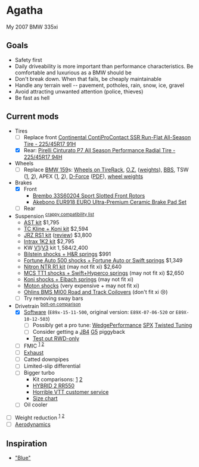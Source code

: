 # Agatha
My 2007 BMW 335xi

## Goals
* Safety first
* Daily driveability is more important than performance characteristics. Be comfortable and luxurious as a BMW should be
* Don't break down. When that fails, be cheaply maintainable
* Handle any terrain well -- pavement, potholes, rain, snow, ice, gravel
* Avoid attracting unwanted attention (police, thieves)
* Be fast as hell

## Current mods
* Tires
  * [ ] Replace front [Continental ContiProContact SSR Run-Flat All-Season Tire - 225/45R17 91H](http://www.amazon.com/Continental-ContiProContact-Run-Flat-All-Season-Tire/dp/B004QGZN6U)
  * [x] Rear: [Pirelli Cinturato P7 All Season Performance Radial Tire - 225/45R17 94H](http://www.amazon.com/Pirelli-Cinturato-Season-Performance-Radial/dp/B00CJSQU5K)
* Wheels
  * [ ] Replace [BMW 159](http://www.bmwstylewheels.com/bmw/159)s: [Wheels on TireRack](http://www.tirerack.com/wheels/results.jsp?sort=Weight&autoMake=BMW&autoModel=335xi+Sedan+Base+Model&autoYear=2007&autoModClar=With+OE+Metal+Valve+Stems), [O.Z.](http://configurator.ozracing.com/GB/configurator/BMW/3/335xi%20xDrive/390X/-/-/81321196/) ([weights](http://measurespeed.com/oz-rims-wheel-weight.php)), [BBS](http://konfigurator.bbs.com/article/rims/car_selection/rim_selection/resetFilter/true/PKWIDCode/P00001530001476), TSW ([1](http://www.tsw.com/alloy-wheels-configurator/#!year=2007&make=BMW&model=328%20E90&size=17%20Inch%20Wheels&go=1&body=1&tab=wheels&page=1&color=19479&showallwheels=1&wheel=229&wheelimage=519), [2](http://fitment.tsw.com/alloy-wheels-fitment-guide-results.php?year=2007&make=BMW&model=328+E90)), APEX ([1](http://www.apexraceparts.com/apex-products/e90-e92/#.VjyzZK6rTmE), [2](http://www.apexraceparts.com/apex-products/ARC-8-Wheels/)), [D-Force](http://www.bavauto.com/se1.asp?dept_id=413) ([PDF](https://philstireservice.com/wp-content/uploads/2012/01/D-Force-Wheels.pdf)), [wheel weights](http://www.andysautosport.com/learning_center/buyers_guides/wheel_weights/)
* Brakes
  * [x] Front
    * [Brembo 33S60204 Sport Slotted Front Rotors](http://www.amazon.com/Brembo-33S60204-Slotted-3-Series-2007-2008/dp/B00BZ0T3RU)
    * [Akebono EUR918 EURO Ultra-Premium Ceramic Brake Pad Set](http://www.amazon.com/Akebono-EUR918-Ultra-Premium-Ceramic-Brake/dp/B0019HYQO4)
  * [ ] Rear
* Suspension <sup>[crappy compatibility list](http://www.e90post.com/forums/showthread.php?t=251639)</sup>
  * [AST kit](http://www.ast-suspension.com/shop/shockabsorbers/4100/ast-1-way-4100-bmw-3-series-e90-e91-e93-detail) $1,795
  * [TC Kline + Koni kit](http://www.tcklineracing.com/webdocs/Items/Details690.cfm) $2,594
  * [JRZ RS1 kit](https://store.vacmotorsports.com/jrz-rs-sport-bmw-3-series-e90e91e92e93-p3149.aspx) ([review](http://www.e90post.com/forums/showthread.php?t=1012799)) $3,800
  * [Intrax 1K2 kit](http://en.intraxracing.nl/merken/bmw/e90,-e92,-e93-other-than-m3/bmw5675-1k2/) $2,795
  * KW [V1](http://www.tirerack.com/suspension/suspension.jsp?make=KW&model=Variant+1+Coil-Over&group=Variant+1+Coil-Over&partNum=KW10220048&autoMake=BMW&autoModel=335xi+Sedan+Base+Model&autoYear=2007&autoModClar=With+OE+Metal+Valve+Stems)/[V3](http://www.tirerack.com/suspension/suspension.jsp?make=KW&model=Variant+3+Coil-Over&group=Variant+3+Coil-Over&partNum=KW35220048&autoMake=BMW&autoModel=335xi+Sedan+Base+Model&autoYear=2007&autoModClar=With+OE+Metal+Valve+Stems) kit $1,584/$2,400
  * [Bilstein shocks + H&R springs](http://www.turnermotorsport.com/p-5394-e90-325xi328xi330xi335xi-sedan-hrbilstein-sport-suspension-package.aspx) $991
  * [Fortune Auto 500 shocks + Fortune Auto or Swift springs](https://www.vividracing.com/catalog/fortune-auto-series-coilovers-335xi-0708-p-150942707.html) $1,349
  * [Nitron NTR R1 kit](https://store.vacmotorsports.com/nitron---ntr-r1-coilover-systems-e9x--e8x-non-m-p2848.aspx) (may not fit xi) $2,640
  * [MCS TT1 shocks + Swift+Hyperco springs](http://www.vorshlag.com/product_info.php?cPath=0_332&products_id=707&osCsid=ad2b3910563b892ad919e38d29acaf4d) (may not fit xi) $2,650
  * [Koni shocks + Eibach springs](http://www.ground-control-store.com/products/category.php/CA=268) (may not fit xi)
  * [Moton shocks](http://motonsuspensiononline.com/index.php?main_page=product_info&cPath=15_2&products_id=7) (very expensive + may not fit xi)
  * [Ohlins BMS MI00 Road and Track Coilovers](http://www.amazon.com/Ohlins-MI00-Road-Track-Coilovers/dp/B004AC55VI) (don't fit xi :cry:)
  * [ ] Try removing sway bars
* Drivetrain <sup>[bolt-on comparison](http://blog.modbargains.com/5-ways-to-full-bolt-ons-for-bmw-n54/)</sup>
  * [x] [Software](bins/Agatha.bin) (`E89x-15-11-500`, original version: `E89X-07-06-520` or `E89X-10-12-503`)
    * [ ] Possibly get a pro tune: [WedgePerformance](http://www.wedgeperformance.com/) [SPX](http://www.e90post.com/forums/member.php?u=231532) [Twisted Tuning](https://www.facebook.com/twistedtuned)
    * [ ] Consider getting a [JB4](http://www.burgertuning.com/jb4_pnp_BMW_performance_tuner.html) [G5](http://www.burgertuning.com/N54_JB4_upgrades.html) piggyback
    * [Test out RWD-only](http://www.e90post.com/forums/showthread.php?t=444973)
  * [ ] FMIC <sup>[1](http://mosselmanturbo.com/uploads/media/intercooler_test_Mosselman.pdf) [2](http://www.bimmerboost.com/showthread.php?19518-FMIC-Comparison-Thread)</sup>
  * [ ] [Exhaust](https://www.youtube.com/watch?v=bjN-akYIGg0)
  * [ ] Catted downpipes
  * [ ] Limited-slip differential
  * [ ] Bigger turbo
    * Kit comparisons: [1](http://i.imgur.com/FekoyGw.png) [2](http://i.imgur.com/g5hF6Ok.png)
    * [HYBRID 2 RR550](http://www.hexonautowerks.com/products_detail_31.htm)
    * [Horrible VTT customer service](http://www.n54tech.com/forums/showthread.php?t=31229&page=2)
    * [Size chart](http://i.imgur.com/q20vMGg.png)
  * [ ] Oil cooler
* [ ] Weight reduction <sup>[1](http://www.m3post.com/forums/showthread.php?t=135122)</sup> <sup>[2](http://www.e90post.com/forums/showthread.php?t=627141)</sup>
* [ ] [Aerodynamics](http://www.shopbmwusa.com/PERFORMANCE/BMW-M-PERFORMANCE/AERODYNAMIC-COMPONENTS/?Year=2007&Series=3%20Series)

## Inspiration
* ["Blue"](http://volvospeed.com/vs_forum/topic/148756-e90-update-roll-bar-content/)
